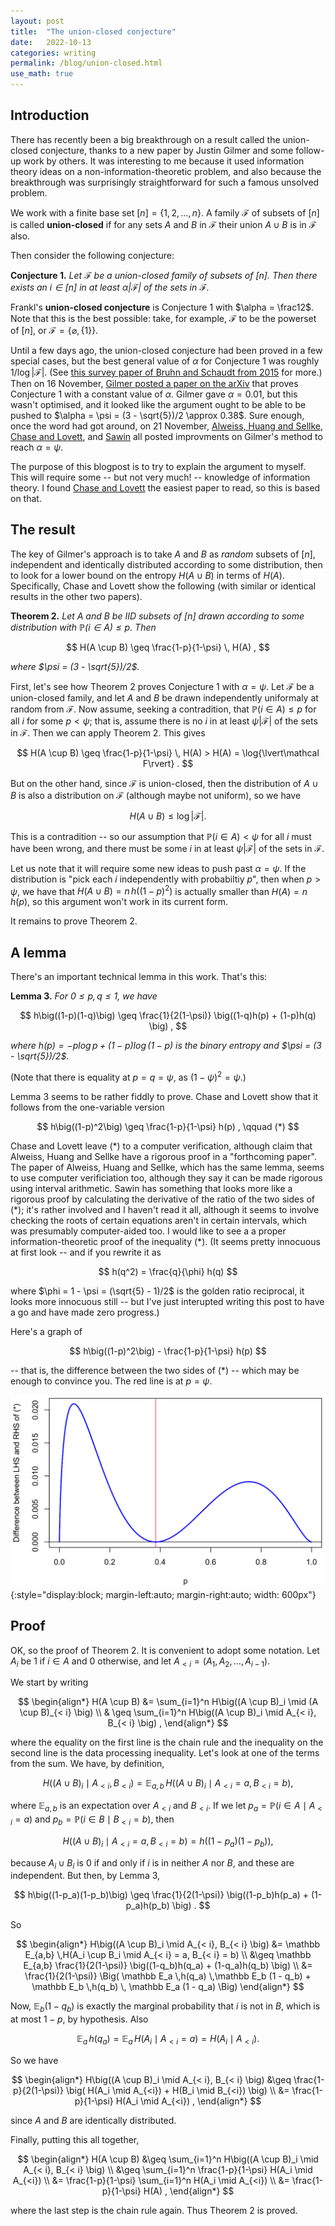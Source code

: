 ```yaml
---
layout: post
title:  "The union-closed conjecture"
date:   2022-10-13
categories: writing
permalink: /blog/union-closed.html
use_math: true
---
```


## Introduction

There has recently been a big breakthrough on a result called the union-closed conjecture, thanks to a new paper by Justin Gilmer and some follow-up work by others. It was interesting to me because it used information theory ideas on a non-information-theoretic problem, and also because the breakthrough was surprisingly straightforward for such a famous unsolved problem.

We work with a finite base set $[n] = \lbrace 1,2,\dots, n\rbrace$. A family $\mathcal F$ of subsets of $[n]$ is called **union-closed** if for any sets $A$ and $B$ in $\mathcal F$ their union $A \cup B$ is in $\mathcal F$ also.

Then consider the following conjecture:

**Conjecture 1.** *Let $\mathcal F$ be a union-closed family of subsets of $[n]$. Then there exists an $i \in [n]$ in at least $\alpha \lvert\mathcal F\rvert$ of the sets in $\mathcal F$.*

Frankl's **union-closed conjecture** is Conjecture 1 with $\alpha = \frac12$. Note that this is the best possible: take, for example, $\mathcal F$ to be the powerset of $[n]$, or $\mathcal F = \lbrace\varnothing, \lbrace 1 \rbrace \rbrace$.

Until a few days ago, the union-closed conjecture had been proved in a few special cases, but the best general value of $\alpha$ for Conjecture 1 was roughly $1/\log{\lvert\mathcal F\rvert}$. (See [this survey paper of Bruhn and Schaudt from 2015](https://doi.org/10.1007/s00373-014-1515-0) for more.) Then on 16 November, [Gilmer posted a paper on the arXiv](https://arxiv.org/abs/2211.09055) that proves Conjecture 1 with a constant value of $\alpha$. Gilmer gave $\alpha = 0.01$, but this wasn't optimised, and it looked like the argument ought to be able to be pushed to $\alpha = \psi = (3 - \sqrt{5})/2 \approx 0.38$. Sure enough, once the word had got around, on 21 November, [Alweiss, Huang and Sellke](https://arxiv.org/abs/2211.11731), [Chase and Lovett](https://arxiv.org/abs/2211.11689), and [Sawin](https://arxiv.org/abs/2211.11504) all posted improvments on Gilmer's method to reach $\alpha = \psi$.

The purpose of this blogpost is to try to explain the argument to myself. This will require some -- but not very much! -- knowledge of information theory. I found [Chase and Lovett](https://arxiv.org/abs/2211.11689) the easiest paper to read, so this is based on that.

## The result

The key of Gilmer's approach is to take $A$ and $B$ as *random* subsets of $[n]$, independent and identically distributed according to some distribution, then to look for a lower bound on the entropy $H(A \cup B)$ in terms of $H(A)$. Specifically, Chase and Lovett show the following (with similar or identical results in the other two papers).

**Theorem 2.** *Let $A$ and $B$ be IID subsets of $[n]$ drawn according to some distribution with $\mathbb P(i \in A) \leq p$. Then*

$$ H(A \cup B) \geq \frac{1-p}{1-\psi} \, H(A) , $$

*where $\psi = (3 - \sqrt{5})/2$.*

First, let's see how Theorem 2 proves Conjecture 1 with $\alpha = \psi$. Let $\mathcal F$ be a union-closed family, and let $A$ and $B$ be drawn independently uniformaly at random from $\mathcal F$. Now assume, seeking a contradition, that $\mathbb P(i \in A) \leq p$ for all $i$ for some $p < \psi$; that is, assume there is no $i$ in at least $\psi \lvert\mathcal F\rvert$ of the sets in $\mathcal F$. Then we can apply Theorem 2. This gives

$$ H(A \cup B) \geq \frac{1-p}{1-\psi} \, H(A) > H(A) = \log{\lvert\mathcal F\rvert} . $$

But on the other hand, since $\mathcal F$ is union-closed, then the distribution of $A \cup B$ is also a distribution on $\mathcal F$ (although maybe not uniform), so we have

$$ H(A \cup B) \leq \log{\lvert\mathcal F\rvert} . $$

This is a contradition -- so our assumption that $\mathbb P(i \in A) < \psi$ for all $i$ must have been wrong, and there must be some $i$ in at least $\psi\lvert\mathcal F\rvert$ of the sets in $\mathcal F$.

Let us note that it will require some new ideas to push past $\alpha = \psi$. If the distribution is "pick each $i$ independently with probabiltiy $p$", then when $p > \psi$, we have that $H(A \cup B) = n\,h\big((1-p)^2\big)$ is actually smaller than $H(A) = n\,h(p)$, so this argument won't work in its current form.

It remains to prove Theorem 2.

## A lemma

There's an important technical lemma in this work. That's this:

**Lemma 3.** *For $0\leq p,q \leq 1$, we have*

$$ h\big((1-p)(1-q)\big) \geq \frac{1}{2(1-\psi)} \big((1-q)h(p) + (1-p)h(q) \big) , $$

*where $h(p) = -p\log p + (1-p)\log(1-p)$ is the binary entropy and $\psi = (3 - \sqrt{5})/2$.*

(Note that there is equality at $p = q = \psi$, as $(1-\psi)^2 = \psi$.)

Lemma 3 seems to be rather fiddly to prove. Chase and Lovett show that it follows from the one-variable version

$$ h\big((1-p)^2\big) \geq \frac{1-p}{1-\psi} h(p) , \qquad (*) $$

Chase and Lovett leave $(\ast)$ to a computer verification, although claim that Alweiss, Huang and Sellke have a rigorous proof in a "forthcoming paper". The paper of Alweiss, Huang and Sellke, which has the same lemma, seems to use computer verificiation too, although they say it can be made rigorous using interval arithmetic. Sawin has something that looks more like a rigorous proof by calculating the derivative of the ratio of the two sides of $(\ast)$; it's rather involved and I haven't read it all, although it seems to involve checking the roots of certain equations aren't in certain intervals, which was presumably computer-aided too. I would like to see a a proper information-theoretic proof of the inequality $(\ast)$. (It seems pretty innocuous at first look -- and if you rewrite it as 

$$ h(q^2) = \frac{q}{\phi} h(q) $$

where $\phi = 1 - \psi = (\sqrt{5} - 1)/2$ is the golden ratio reciprocal, it looks more innocuous still -- but I've just interupted writing this post to have a go and have made zero progress.)

Here's a graph of

$$ h\big((1-p)^2\big) - \frac{1-p}{1-\psi} h(p) $$

-- that is, the difference between the two sides of $(\ast)$ -- which may be enough to convince you. The red line is at $p = \psi$.

![](../assets/img/entropy.png){:style="display:block; margin-left:auto; margin-right:auto; width: 600px"}

## Proof

OK, so the proof of Theorem 2. 
It is convenient to adopt some notation. Let $A_i$ be 1 if $i \in A$ and 0 otherwise, and let $A_{< i} = (A_1, A_2, \dots, A_{i-1})$.

We start by writing

$$ \begin{align*} H(A \cup B) &= \sum_{i=1}^n H\big((A \cup B)_i \mid (A \cup B)_{< i} \big) \\
& \geq \sum_{i=1}^n H\big((A \cup B)_i \mid A_{< i}, B_{< i} \big) , \end{align*} $$

where the equality on the first line is the chain rule and the inequality on the second line is the data processing inequality. Let's look at one of the terms from the sum. We have, by definition,

$$ H\big((A \cup B)_i \mid A_{< i}, B_{< i} \big) = \mathbb E_{a,b}\, H\big((A \cup B)_i \mid A_{< i} = a, B_{< i} = b\big) , $$

where $\mathbb E_{a,b}$ is an expectation over $A_{<i}$ and $B_{<i}$. If we let $p_a = \mathbb P(i \in A \mid A_{<i} = a)$ and $p_b = \mathbb P(i \in B \mid B_{<i} = b)$, then

$$ H\big((A \cup B)_i \mid A_{< i} = a, B_{< i} = b\big) = h\big((1-p_a)(1-p_b)\big) , $$

because $A_i \cup B_i$ is 0 if and only if $i$ is in neither $A$ nor $B$, and these are independent. But then, by Lemma 3,

$$ h\big((1-p_a)(1-p_b)\big) \geq \frac{1}{2(1-\psi)} \big((1-p_b)h(p_a) + (1-p_a)h(p_b) \big) . $$

So

$$ \begin{align*}
H\big((A \cup B)_i \mid A_{< i}, B_{< i} \big)
&= \mathbb E_{a,b} \,H(A_i \cup B_i \mid A_{< i} = a, B_{< i} = b) \\
&\geq \mathbb E_{a,b} \frac{1}{2(1-\psi)} \big((1-q_b)h(q_a) + (1-q_a)h(q_b) \big) \\
&= \frac{1}{2(1-\psi)} \Big( \mathbb E_a \,h(q_a) \,\mathbb E_b (1 - q_b) +  \mathbb E_b \,h(q_b) \, \mathbb E_a (1 - q_a) \Big) \end{align*} $$

Now, $\mathbb E_b (1 - q_b)$ is exactly the marginal probability that $i$ is not in $B$, which is at most $1-p$, by hypothesis. Also 

$$ \mathbb E_a \,h(q_a) = \mathbb E_a \,H(A_i \mid A_{<i} = a) = H(A_i \mid A_{<i}) . $$

So we have

$$ \begin{align*}
H\big((A \cup B)_i \mid A_{< i}, B_{< i} \big)
&\geq \frac{1-p}{2(1-\psi)} \big( H(A_i \mid A_{<i}) + H(B_i \mid B_{<i}) \big) \\
&= \frac{1-p}{1-\psi} H(A_i \mid A_{<i}) , \end{align*} $$

since $A$ and $B$ are identically distributed.

Finally, putting this all together,

$$ \begin{align*}
H(A \cup B) &\geq \sum_{i=1}^n H\big((A \cup B)_i \mid A_{< i}, B_{< i} \big) \\
&\geq \sum_{i=1}^n \frac{1-p}{1-\psi}  H(A_i \mid A_{<i}) \\
&= \frac{1-p}{1-\psi}  \sum_{i=1}^n  H(A_i \mid A_{<i}) \\
&= \frac{1-p}{1-\psi} H(A) , \end{align*} $$

where the last step is the chain rule again. Thus Theorem 2 is proved.

